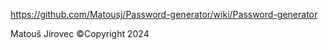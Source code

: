 https://github.com/Matousj/Password-generator/wiki/Password-generator

Matouš Jírovec ©Copyright 2024
